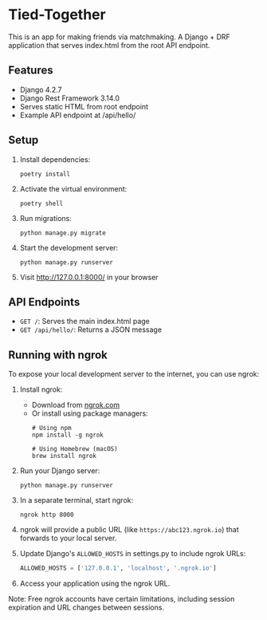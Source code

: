 # Tied-Together
This is an app for making friends via matchmaking.
A Django + DRF application that serves index.html from the root API endpoint.

## Features

- Django 4.2.7
- Django Rest Framework 3.14.0
- Serves static HTML from root endpoint
- Example API endpoint at /api/hello/

## Setup

1. Install dependencies:
   ```
   poetry install
   ```

2. Activate the virtual environment:
   ```
   poetry shell
   ```

3. Run migrations:
   ```
   python manage.py migrate
   ```

4. Start the development server:
   ```
   python manage.py runserver
   ```

5. Visit http://127.0.0.1:8000/ in your browser

## API Endpoints

- `GET /`: Serves the main index.html page
- `GET /api/hello/`: Returns a JSON message

## Running with ngrok

To expose your local development server to the internet, you can use ngrok:

1. Install ngrok:
   - Download from [ngrok.com](https://ngrok.com/download)
   - Or install using package managers:
     ```
     # Using npm
     npm install -g ngrok
     
     # Using Homebrew (macOS)
     brew install ngrok
     ```

2. Run your Django server:
   ```
   python manage.py runserver
   ```

3. In a separate terminal, start ngrok:
   ```
   ngrok http 8000
   ```

4. ngrok will provide a public URL (like `https://abc123.ngrok.io`) that forwards to your local server.

5. Update Django's `ALLOWED_HOSTS` in settings.py to include ngrok URLs:
   ```python
   ALLOWED_HOSTS = ['127.0.0.1', 'localhost', '.ngrok.io']
   ```

6. Access your application using the ngrok URL.

Note: Free ngrok accounts have certain limitations, including session expiration and URL changes between sessions.
